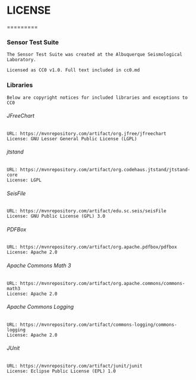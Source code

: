 # LICENSE
=========

### Sensor Test Suite

	The Sensor Test Suite was created at the Albuquerque Seismological Laboratory.

	Licensed as CC0 v1.0. Full text included in cc0.md

### Libraries
	Below are copyright notices for included libraries and exceptions to CC0

###### JFreeChart

	URL: https://mvnrepository.com/artifact/org.jfree/jfreechart
	License: GNU Lesser General Public License (LGPL)

###### jtstand

	URL: https://mvnrepository.com/artifact/org.codehaus.jtstand/jtstand-core
	License: LGPL

###### SeisFile
	
	URL: https://mvnrepository.com/artifact/edu.sc.seis/seisFile
	License: GNU Public License (GPL) 3.0

###### PDFBox

	URL: https://mvnrepository.com/artifact/org.apache.pdfbox/pdfbox
	License: Apache 2.0

###### Apache Commons Math 3
	
	URL: https://mvnrepository.com/artifact/org.apache.commons/commons-math3
	License: Apache 2.0

###### Apache Commons Logging
	
	URL: https://mvnrepository.com/artifact/commons-logging/commons-logging
	License: Apache 2.0

###### JUnit

	URL: https://mvnrepository.com/artifact/junit/junit
	License: Eclipse Public License (EPL) 1.0